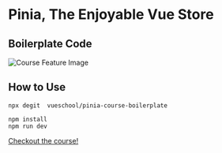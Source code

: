 # Pinia, The Enjoyable Vue Store

## Boilerplate Code

![Course Feature Image](https://vueschool.io/media/bc6229f7525d1df7f87bd22604eaa468/Pinia_not-transparent.png)

## How to Use

```
npx degit  vueschool/pinia-course-boilerplate
```

```
npm install
npm run dev
```

[Checkout the course!](https://vueschool.io/courses/pinia-the-enjoyable-vue-store)
